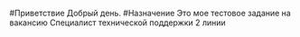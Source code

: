 #Приветствие
Добрый день.
#Назначение
Это мое тестовое задание на вакансию Специалист технической поддержки 2 линии
